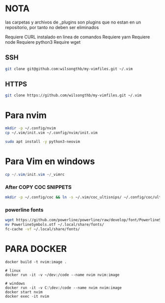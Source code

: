 # NOTA

las carpetas y archivos de _plugins son plugins que no estan en un
repositorio, por tanto no deben ser eliminados

Requiere CURL instalado en linea de comandos
Requiere yarn
Requiere node
Requiere python3
Require wget

## SSH
```bash
git clone git@github.com:wilsongthb/my-vimfiles.git ~/.vim
```

## HTTPS
```bash
git clone https://github.com/wilsongthb/my-vimfiles.git ~/.vim
```

# Para nvim
```sh
mkdir -p ~/.config/nvim
cp ~/.vim/init.vim ~/.config/nvim/init.vim

sudo apt install -y python3-neovim
```

# Para Vim en windows
```powershell
cp ~/.vim/init.vim ~/_vimrc
```

### After COPY COC SNIPPETS
```bash
mkdir -p ~/.config/coc && ln -s ~/.vim/coc_ultisnips/ ~/.config/coc/ultisnips
```

### powerline fonts
```bash
wget https://github.com/powerline/powerline/raw/develop/font/PowerlineSymbols.otf
mv PowerlineSymbols.otf ~/.local/share/fonts/
fc-cache -vf ~/.local/share/fonts/
```


# PARA DOCKER
```
docker build -t nvim:image .

# linux
docker run -it -v ~/dev:/code --name nvim nvim:image

# windows
docker run -it -v C:\dev:/code --name nvim nvim:image
docker start nvim
docker exec -it nvim
```

